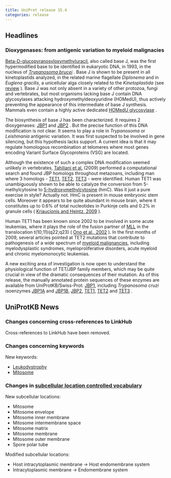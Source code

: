 ```yaml
---
title: UniProt release 15.4
categories: release
---
```


## Headlines

### Dioxygenases: from antigenic variation to myeloid malignacies

[Beta-D-glucopyranosyloxymethyluracil](http://www.ncbi.nlm.nih.gov/pubmed/8261512), also called base J, was the first hypermodified base to be identified in eukaryotic DNA, in 1993, in the nucleus of [*Trypanosoma brucei*](http://en.wikipedia.org/wiki/Trypanosoma_brucei) . Base J is shown to be present in all kinetoplastids analyzed, in the related marine flagellate *Diplonema* and in *Euglena gracilis*, a unicellular alga closely related to the *Kinetoplastida* (see [review](http://www.ncbi.nlm.nih.gov/pubmed/18729733?report=DocSum) ). Base J was not only absent in a variety of other protozoa, fungi and vertebrates, but most organisms lacking base J contain DNA glycosylases attacking hydroxymethyldeoxyuridine (HOMedU), thus actively preventing the appearance of this intermediate of base J synthesis. Mammals even contain a highly active dedicated [HOMedU glycosylase](http://www.uniprot.org/uniprot/?query=key%3Asmug1_*) .

The biosynthesis of base J has been characterized. It requires 2 dioxygenases: [JBP1](http://www.uniprot.org/uniprot/?query=key%3AJBP1_*) and [JBP2](http://www.uniprot.org/uniprot/?query=key%3AJBP2_*) . But the precise function of this DNA modification is not clear. It seems to play a role in *Trypanosoma* or *Leishmania* antigenic variation. It was first suspected to be involved in gene silencing, but this hypothesis lacks support. A current idea is that it may regulate homologous recombination at telomeres where most genes encoding Variant Surface Glycoproteins (VSG) are located.

Although the existence of such a complex DNA modification seemed unlikely in vertebrates, [Tahiliani et al.](http://www.ncbi.nlm.nih.gov/pubmed/19372391) (2009) performed a computational search and found JBP homologs throughout metazoans, including man where 3 homologs - [TET1](http://www.uniprot.org/uniprot/Q8NFU7), [TET2](http://www.uniprot.org/uniprot/Q6N021), [TET3](http://www.uniprot.org/uniprot/O43151) - were identified. Human TET1 was unambiguously shown to be able to catalyze the conversion from 5-methylcytosine to [5-hydroxymethylcytosine](http://en.wikipedia.org/wiki/5-hydroxymethylcytosine) (hmC). Was it just a pure exercise in style? Actually not. HmC is present in mouse embryonic stem cells. Moreover it appears to be quite abundant in mouse brain, where it constitutes up to 0.6% of total nucleotides in Purkinje cells and 0.2% in granule cells ( [Kriaucionis and Heintz, 2009](http://www.ncbi.nlm.nih.gov/pubmed/19372393) ).

Human TET1 has been known since 2002 to be involved in some acute leukemias, where it plays the role of the fusion partner of [MLL](http://www.uniprot.org/uniprot/Q03164) in the translocation t(10;11)(q22;q23) ( [Ono et al., 2002](http://www.ncbi.nlm.nih.%20%20%20%20%20%20%20%20gov/pubmed/12124344) ). In the first months of 2009, several articles pointed at TET2 mutations that contribute to pathogenesis of a wide spectrum of [myeloid malignancies](http://www.ncbi.nlm.%20%20%20%20%20%20%20%20nih.gov/pubmed/19483684,19474426,19372255,19295549,19262601,19262599,19420352), including myelodysplastic syndromes, myeloproliferative disorders, acute myeloid and chronic myelomonocytic leukemias.

A new exciting area of investigation is now open to understand the physiological function of TET/JBP family members, which may be quite crucial in view of the dramatic consequences of their mutation. As of this release, the manually annotated protein sequences of these enzymes are available from UniProtKB/Swiss-Prot: [JBP1](http://www.uniprot.org/uniprot/?query=key%3AJBP1_*), including *Trypanosoma cruzi* isoenzymes [JBP1A](http://www.uniprot.org/uniprot/Q4DBW3) and [JBP1B](http://www.uniprot.org/uniprot/Q4DLX9), [JBP2](http://www.uniprot.org/uniprot/?query=key%3AJBP2_*), [TET1](http://www.uniprot.org/uniprot/?query=key%3ATET1_*), [TET2](http://www.uniprot.org/uniprot/?query=key%3ATET2_*) and [TET3](http://www.uniprot.org/uniprot/?query=key%3ATET3_*) .

## UniProtKB News

### Changes concerning cross-references to LinkHub

Cross-references to LinkHub have been removed.

### Changes concerning keywords

New keywords:

-   [Leukodystrophy](http://www.uniprot.org/keywords/KW-1026)
-   [Mitosome](http://www.uniprot.org/keywords/KW-1025)

### Changes in [subcellular location controlled vocabulary](http://www.uniprot.org/docs/subcell)

New subcellular locations:

-   Mitosome
-   Mitosome envelope
-   Mitosome inner membrane
-   Mitosome intermembrane space
-   Mitosome matrix
-   Mitosome membrane
-   Mitosome outer membrane
-   Spore polar tube

Modified subcellular locations:

-   Host intracytoplasmic membrane -&gt; Host endomembrane system
-   Intracytoplasmic membrane -&gt; Endomembrane system
